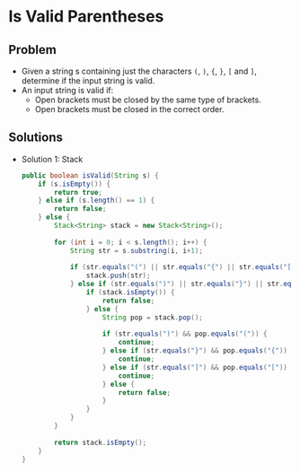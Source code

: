 # Is Valid Parentheses

## Problem
- Given a string s containing just the characters `(`, `)`, `{`, `}`, `[` and `]`, determine if the input string is valid.
- An input string is valid if:
   - Open brackets must be closed by the same type of brackets.
   - Open brackets must be closed in the correct order.

## Solutions
- Solution 1: Stack
  ```java
  public boolean isValid(String s) {
      if (s.isEmpty()) {
          return true;
      } else if (s.length() == 1) {
          return false;
      } else {
          Stack<String> stack = new Stack<String>();
            
          for (int i = 0; i < s.length(); i++) {
              String str = s.substring(i, i+1);
                
              if (str.equals("(") || str.equals("{") || str.equals("[")) {
                  stack.push(str);
              } else if (str.equals(")") || str.equals("}") || str.equals("]")) {
                  if (stack.isEmpty()) {
                      return false;
                  } else {
                      String pop = stack.pop();
                        
                      if (str.equals(")") && pop.equals("(")) {
                          continue;
                      } else if (str.equals("}") && pop.equals("{")) {
                          continue;
                      } else if (str.equals("]") && pop.equals("[")) {
                          continue;
                      } else {
                          return false;
                      }
                  }
              }
          }
            
          return stack.isEmpty();
      }
  }
  ```
